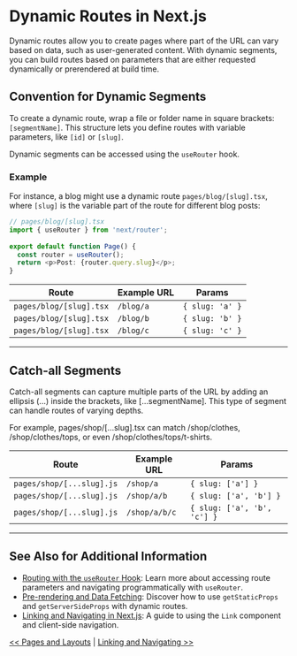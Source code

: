 # Dynamic Routes in Next.js

Dynamic routes allow you to create pages where part of the URL can vary based on data, such as user-generated content. With dynamic segments, you can build routes based on parameters that are either requested dynamically or prerendered at build time.

## Convention for Dynamic Segments

To create a dynamic route, wrap a file or folder name in square brackets: `[segmentName]`. This structure lets you define routes with variable parameters, like `[id]` or `[slug]`.

Dynamic segments can be accessed using the `useRouter` hook.

### Example

For instance, a blog might use a dynamic route `pages/blog/[slug].tsx`, where `[slug]` is the variable part of the route for different blog posts:

```typescript
// pages/blog/[slug].tsx
import { useRouter } from 'next/router';
 
export default function Page() {
  const router = useRouter();
  return <p>Post: {router.query.slug}</p>;
}
```

| Route                    | Example URL | Params           |
|--------------------------|-------------|------------------|
| `pages/blog/[slug].tsx`  | `/blog/a`   | `{ slug: 'a' }` |
| `pages/blog/[slug].tsx`  | `/blog/b`   | `{ slug: 'b' }` |
| `pages/blog/[slug].tsx`  | `/blog/c`   | `{ slug: 'c' }` |

----

## Catch-all Segments
Catch-all segments can capture multiple parts of the URL by adding an ellipsis (...) inside the brackets, like [...segmentName]. This type of segment can handle routes of varying depths.

For example, pages/shop/[...slug].tsx can match /shop/clothes, /shop/clothes/tops, or even /shop/clothes/tops/t-shirts.

| Route                     | Example URL   | Params                  |
|---------------------------|---------------|-------------------------|
| `pages/shop/[...slug].js` | `/shop/a`     | `{ slug: ['a'] }`       |
| `pages/shop/[...slug].js` | `/shop/a/b`   | `{ slug: ['a', 'b'] }`  |
| `pages/shop/[...slug].js` | `/shop/a/b/c` | `{ slug: ['a', 'b', 'c'] }` |

----

## See Also for Additional Information

- [Routing with the `useRouter` Hook](https://nextjs.org/docs/api-reference/next/router#userouter): Learn more about accessing route parameters and navigating programmatically with `useRouter`.
- [Pre-rendering and Data Fetching](https://nextjs.org/docs/basic-features/data-fetching): Discover how to use `getStaticProps` and `getServerSideProps` with dynamic routes.
- [Linking and Navigating in Next.js](https://nextjs.org/docs/routing/introduction#linking-and-navigating): A guide to using the `Link` component and client-side navigation.

[<< Pages and Layouts](pages-and-layouts.md) | [Linking and Navigating >>](linking-and-navigating.md)
